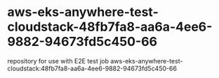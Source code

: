 # aws-eks-anywhere-test-cloudstack-48fb7fa8-aa6a-4ee6-9882-94673fd5c450-66
repository for use with E2E test job aws-eks-anywhere-test-cloudstack:48fb7fa8-aa6a-4ee6-9882-94673fd5c450-66
